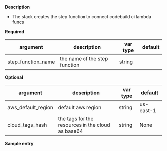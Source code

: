 **Description**

  - The stack creates the step function to connect codebuild ci lambda funcs

**Required**

| argument           | description                            | var type |  default      |
| ------------- | -------------------------------------- | -------- | ------------ |
| step_function_name   | the name of the step function   | string   |        |

**Optional**

| argument           | description                            | var type |  default      |
| ------------- | -------------------------------------- | -------- | ------------ |
| aws_default_region   | default aws region               | string   | us-east-1         |
| cloud_tags_hash | the tags for the resources in the cloud as base64 | string  | None         |

**Sample entry**

```
```

